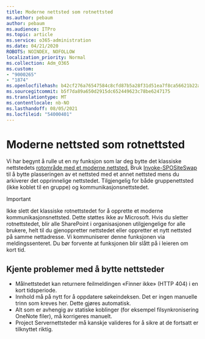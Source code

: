```yaml
---
title: Moderne nettsted som rotnettsted
ms.author: pebaum
author: pebaum
ms.audience: ITPro
ms.topic: article
ms.service: o365-administration
ms.date: 04/21/2020
ROBOTS: NOINDEX, NOFOLLOW
localization_priority: Normal
ms.collection: Adm_O365
ms.custom:
- "9000265"
- "1874"
ms.openlocfilehash: b42cf276a76547584c8cfd87b5a28f31d51ea7f8ca56621b22aeef01e4613ce6
ms.sourcegitcommit: b5f7da89a650d2915dc652449623c78be6247175
ms.translationtype: MT
ms.contentlocale: nb-NO
ms.lasthandoff: 08/05/2021
ms.locfileid: "54000401"
---
```

# <a name="modern-site-as-root-site"></a>Moderne nettsted som rotnettsted

Vi har begynt å rulle ut en ny funksjon som lar deg bytte det klassiske nettstedets [rotområde med et moderne nettsted.](https://docs.microsoft.com/sharepoint/modern-root-site) Bruk [Invoke-SPOSiteSwap](https://docs.microsoft.com/powershell/module/sharepoint-online/invoke-spositeswap?view=sharepoint-ps) til å bytte plasseringen av et nettsted med et annet nettsted mens du arkiverer det opprinnelige nettstedet. Tilgjengelig for både gruppenettsted (ikke koblet til en gruppe) og kommunikasjonsnettstedet.

>[!Important]
> Ikke slett det klassiske rotnettstedet for å opprette et moderne kommunikasjonsnettsted. Dette støttes ikke av Microsoft. Hvis du sletter rotnettstedet, blir alle SharePoint i organisasjonen utilgjengelige for alle brukere, helt til du gjenoppretter nettstedet eller oppretter et nytt nettsted på samme nettadresse. Vi kommuniserer denne funksjonen via meldingssenteret. Du bør forvente at funksjonen blir slått på i leieren om kort tid.

## <a name="known-issues-with-swapping-sites"></a>Kjente problemer med å bytte nettsteder
- Målnettstedet kan returnere feilmeldingen «Finner ikke» (HTTP 404) i en kort tidsperiode.
- Innhold må på nytt for å oppdatere søkeindeksen. Det er ingen manuelle trinn som kreves her. Dette gjøres automatisk.
- Alt som er avhengig av statiske koblinger (for eksempel filsynkronisering OneNote filer), må korrigeres manuelt.
- Project Servernettsteder må kanskje valideres for å sikre at de fortsatt er tilknyttet riktig. 
